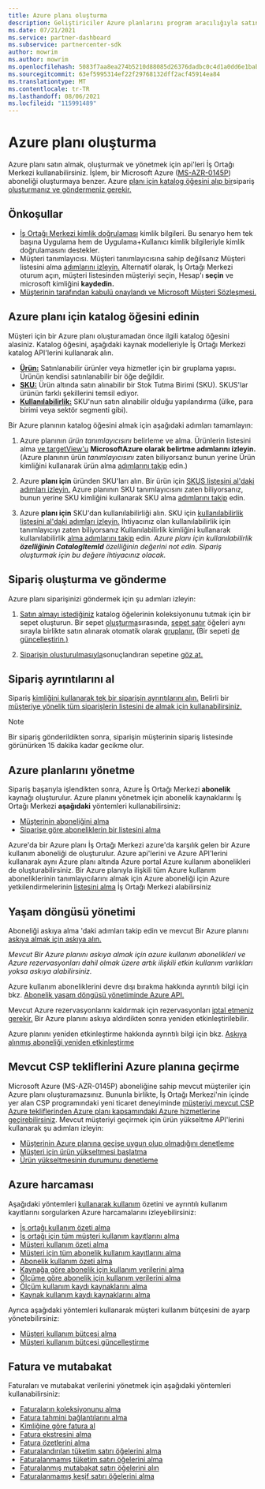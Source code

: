 ```yaml
---
title: Azure planı oluşturma
description: Geliştiriciler Azure planlarını program aracılığıyla satın alma, oluşturma ve yönetme İş Ortağı Merkezi kullanabilir.
ms.date: 07/21/2021
ms.service: partner-dashboard
ms.subservice: partnercenter-sdk
author: mowrim
ms.author: mowrim
ms.openlocfilehash: 5083f7aa8ea274b5210d88085d26376dadbc0c4d1a0dd6e1babe59c94d7a6f9c
ms.sourcegitcommit: 63ef5995314ef22f29768132dff2acf45914ea84
ms.translationtype: MT
ms.contentlocale: tr-TR
ms.lasthandoff: 08/06/2021
ms.locfileid: "115991489"
---
```

# <a name="create-an-azure-plan"></a>Azure planı oluşturma

Azure planı satın almak, oluşturmak ve yönetmek için api'leri İş Ortağı Merkezi kullanabilirsiniz. İşlem, bir Microsoft Azure ([MS-AZR-0145P](https://go.microsoft.com/fwlink/p/?linkid=2164140)) aboneliği oluşturmaya benzer. Azure [planı için katalog öğesini alıp bir](#get-the-catalog-item-for-azure-plan)sipariş [oluşturmanız ve göndermeniz gerekir.](#create-and-submit-an-order)

## <a name="prerequisites"></a>Önkoşullar

* [İş Ortağı Merkezi kimlik doğrulaması](partner-center-authentication.md) kimlik bilgileri. Bu senaryo hem tek başına Uygulama hem de Uygulama+Kullanıcı kimlik bilgileriyle kimlik doğrulamasını destekler.
* Müşteri tanımlayıcısı. Müşteri tanımlayıcısına sahip değilsanız Müşteri listesini alma [adımlarını izleyin.](get-a-list-of-customers.md) Alternatif olarak, İş Ortağı Merkezi oturum açın, müşteri listesinden müşteriyi seçin, Hesap'ı **seçin** ve microsoft kimliğini **kaydedin.**
* [Müşterinin tarafından kabulü onaylandı ve Microsoft Müşteri Sözleşmesi.](/partner-center/confirm-customer-agreement)

## <a name="get-the-catalog-item-for-azure-plan"></a>Azure planı için katalog öğesini edinin

Müşteri için bir Azure planı oluşturamadan önce ilgili katalog öğesini alasiniz. Katalog öğesini, aşağıdaki kaynak modelleriyle İş Ortağı Merkezi katalog API'lerini kullanarak alın.

* **[Ürün:](product-resources.md#product)** Satınlanabilir ürünler veya hizmetler için bir gruplama yapısı. Ürünün kendisi satınlanabilir bir öğe değildir.
* **[SKU:](product-resources.md#sku)** Ürün altında satın alınabilir bir Stok Tutma Birimi (SKU). SKUS'lar ürünün farklı şekillerini temsil ediyor.
* **[Kullanılabilirlik:](product-resources.md#availability)** SKU'nun satın alınabilir olduğu yapılandırma (ülke, para birimi veya sektör segmenti gibi).

Bir Azure planının katalog öğesini almak için aşağıdaki adımları tamamlayın:

1. Azure planının *ürün tanımlayıcısını* belirleme ve alma. Ürünlerin listesini alma [ve targetView'u](get-a-list-of-products.md) **MicrosoftAzure olarak belirtme adımlarını izleyin.**  (Azure planının ürün *tanımlayıcısını* zaten biliyorsanız bunun yerine Ürün kimliğini kullanarak ürün alma [adımlarını takip](get-a-product-by-id.md) edin.)

2. Azure **planı için** üründen SKU'ları alın. Bir ürün için [SKUS listesini al'daki adımları izleyin.](get-a-list-of-skus-for-a-product.md) Azure planının SKU tanımlayıcısını zaten biliyorsanız, bunun yerine SKU kimliğini kullanarak SKU alma [adımlarını takip](get-a-sku-by-id.md) edin.

3. Azure **planı için** SKU'dan kullanılabilirliği alın. SKU için [kullanılabilirlik listesini al'daki adımları izleyin.](get-a-list-of-availabilities-for-a-sku.md) Ihtiyacınız olan kullanılabilirlik için tanımlayıcıyı zaten biliyorsanız Kullanılabilirlik kimliğini kullanarak kullanılabilirlik [alma adımlarını takip](get-an-availability-by-id.md) edin. *Azure planı için kullanılabilirlik **özelliğinin CatalogItemId** özelliğinin değerini not edin. Sipariş oluşturmak için bu değere ihtiyacınız olacak.*

## <a name="create-and-submit-an-order"></a>Sipariş oluşturma ve gönderme

Azure planı siparişinizi göndermek için şu adımları izleyin:

1. [Satın almayı istediğiniz](create-a-cart.md) katalog öğelerinin koleksiyonunu tutmak için bir sepet oluşturun. Bir sepet [oluşturma](cart-resources.md#cart)sırasında, [sepet satır](cart-resources.md#cartlineitem) öğeleri aynı sırayla birlikte satın alınarak otomatik olarak [gruplanır.](order-resources.md#order) (Bir sepeti [de güncelleştirin.)](update-a-cart.md)

2. [Siparişin oluşturulmasıyla](checkout-a-cart.md)sonuçlandıran sepetine [göz at.](order-resources.md#order)

## <a name="get-order-details"></a>Sipariş ayrıntılarını al

Sipariş [kimliğini kullanarak tek bir siparişin ayrıntılarını alın.](get-an-order-by-id.md) Belirli bir [müşteriye yönelik tüm siparişlerin listesini de almak için kullanabilirsiniz.](get-all-of-a-customer-s-orders.md)

>[!NOTE]
>Bir sipariş gönderildikten sonra, siparişin müşterinin sipariş listesinde görünürken 15 dakika kadar gecikme olur.

## <a name="manage-azure-plans"></a>Azure planlarını yönetme

Sipariş başarıyla işlendikten sonra, Azure İş Ortağı Merkezi **abonelik** kaynağı oluşturulur. Azure planını yönetmek için abonelik kaynaklarını İş Ortağı Merkezi **aşağıdaki** yöntemleri kullanabilirsiniz:

* [Müşterinin aboneliğini alma](get-all-of-a-customer-s-subscriptions.md)
* [Siparişe göre aboneliklerin bir listesini alma](get-a-list-of-subscriptions-by-order.md)

Azure'da bir Azure planı İş Ortağı Merkezi azure'da karşılık gelen bir Azure kullanım aboneliği de oluşturulur. Azure api'lerini ve Azure API'lerini kullanarak aynı Azure planı altında Azure portal Azure kullanım abonelikleri de oluşturabilirsiniz. Bir Azure planıyla ilişkili tüm Azure kullanım aboneliklerinin tanımlayıcılarını almak için Azure aboneliği için Azure yetkilendirmelerinin [listesini alma](get-a-list-of-azure-entitlements-for-subscription.md) İş Ortağı Merkezi alabilirsiniz

## <a name="lifecycle-management"></a>Yaşam döngüsü yönetimi

Aboneliği askıya alma 'daki adımları takip edin ve mevcut Bir Azure planını [askıya almak için askıya alın.](suspend-a-subscription.md)

*Mevcut Bir Azure planını askıya almak için azure kullanım abonelikleri ve Azure rezervasyonları dahil olmak üzere artık ilişkili etkin kullanım varlıkları yoksa askıya alabilirsiniz.*

Azure kullanım aboneliklerini devre dışı bırakma hakkında ayrıntılı bilgi için bkz. [Abonelik yaşam döngüsü yönetiminde Azure API.](/rest/api/resources/subscriptions)

Mevcut Azure rezervasyonlarını kaldırmak için rezervasyonları [iptal etmeniz gerekir.](/partner-center/azure-reservations-manage#cancel-or-exchange-a-reservation)
Bir Azure planını askıya aldırdikten sonra yeniden etkinleştirilebilir.

Azure planını yeniden etkinleştirme hakkında ayrıntılı bilgi için bkz. [Askıya alınmış aboneliği yeniden etkinleştirme](reactivate-a-suspended-a-subscription.md)

## <a name="transition-existing-csp-offers-to-azure-plan"></a>Mevcut CSP tekliflerini Azure planına geçirme 

Microsoft Azure (MS-AZR-0145P) aboneliğine sahip mevcut müşteriler için Azure planı oluşturamazsınız. Bununla birlikte, İş Ortağı Merkezi'nin içinde yer alan CSP programındaki yeni ticaret deneyiminde [müşteriyi mevcut CSP Azure tekliflerinden Azure planı kapsamındaki Azure hizmetlerine geçirebilirsiniz](/partner-center/azure-plan-transition). Mevcut müşteriyi geçirmek için ürün yükseltme API'lerini kullanarak şu adımları izleyin:

* [Müşterinin Azure planına geçişe uygun olup olmadığını denetleme](get-eligibility-for-product-upgrade.md)
* [Müşteri için ürün yükseltmesi başlatma](create-product-upgrade-entity.md)
* [Ürün yükseltmesinin durumunu denetleme](get-product-upgrade-status.md)

## <a name="azure-spending"></a>Azure harcaması

Aşağıdaki yöntemleri [kullanarak kullanım](azure-spending.md) özetini ve ayrıntılı kullanım kayıtlarını sorgularken Azure harcamalarını izleyebilirsiniz:

* [İş ortağı kullanım özeti alma](get-a-partner-usage-summary.md)
* [İş ortağı için tüm müşteri kullanım kayıtlarını alma](get-a-customer-s-usage-records.md)
* [Müşteri kullanım özeti alma](get-a-customer-usage-summary.md)
* [Müşteri için tüm abonelik kullanım kayıtlarını alma](get-a-customer-subscription-s-usage-records.md)
* [Abonelik kullanım özeti alma](get-a-customer-subscription-usage-summary.md)
* [Kaynağa göre abonelik için kullanım verilerini alma](get-a-customer-subscription-resource-usage-records.md)
* [Ölçüme göre abonelik için kullanım verilerini alma](get-a-customer-subscription-meter-usage-records.md)
* [Ölçüm kullanım kaydı kaynaklarını alma](meter-usage-resources.md)
* [Kaynak kullanım kaydı kaynaklarını alma](resource-usage-resources.md)

Ayrıca aşağıdaki yöntemleri kullanarak müşteri kullanım bütçesini de ayarp yönetebilirsiniz:

* [Müşteri kullanım bütçesi alma](get-a-customer-s-usage-spending-budget.md)
* [Müşteri kullanım bütçesi güncelleştirme](update-a-customer-s-usage-spending-budget.md)

## <a name="invoice-and-reconciliation"></a>Fatura ve mutabakat

Faturaları ve mutabakat verilerini yönetmek için aşağıdaki yöntemleri kullanabilirsiniz:

* [Faturaların koleksiyonunu alma](get-a-collection-of-invoices.md)
* [Fatura tahmini bağlantılarını alma](get-invoice-estimate-links.md)
* [Kimliğine göre fatura al](get-invoice-by-id.md)
* [Fatura ekstresini alma](get-invoice-statement.md)
* [Fatura özetlerini alma](get-invoice-summaries.md)
* [Faturalandırılan tüketim satırı öğelerini alma](get-invoice-billed-consumption-lineitems.md)
* [Faturalanmamış tüketim satırı öğelerini alma](get-invoice-unbilled-consumption-lineitems.md)
* [Faturalanmış mutabakat satırı öğelerini alın](get-invoiceline-items.md)
* [Faturalanmamış keşif satırı öğelerini alma](get-invoice-unbilled-recon-lineitems.md)
